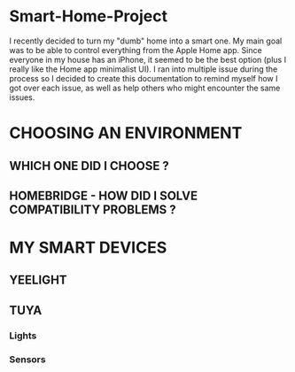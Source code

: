 # Smart-Home-Project

I recently decided to turn my "dumb" home into a smart one. My main goal was to be able to control everything from the Apple Home app. Since everyone in my house has an iPhone, it seemed to be the best option (plus I really like the Home app minimalist UI).
I ran into multiple issue during the process so I decided to create this documentation to remind myself how I got over each issue, as well as help others who might encounter the same issues.

# CHOOSING AN ENVIRONMENT

## WHICH ONE DID I CHOOSE ?

## HOMEBRIDGE - HOW DID I SOLVE COMPATIBILITY PROBLEMS ?

# MY SMART DEVICES

## YEELIGHT


## TUYA

### Lights

### Sensors
